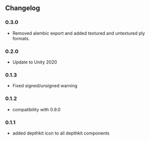 ## Changelog

### 0.3.0
* Removed alembic export and added textured and untextured ply formats.

### 0.2.0
* Update to Unity 2020

### 0.1.3
* Fixed signed/unsigned warning

### 0.1.2
* compatibility with 0.9.0

### 0.1.1 
* added depthkit icon to all depthkit components